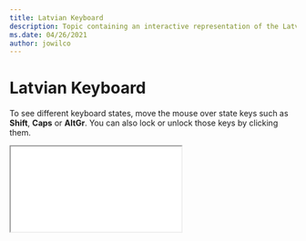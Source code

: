 ```yaml
--- 
title: Latvian Keyboard 
description: Topic containing an interactive representation of the Latvian Keyboard 
ms.date: 04/26/2021 
author: jowilco 
--- 
```

 
# Latvian Keyboard 
 
To see different keyboard states, move the mouse over state keys such as **Shift**, **Caps** or **AltGr**. You can also lock or unlock those keys by clicking them. 
 
<iframe src="kbdlv.html"></iframe> 
